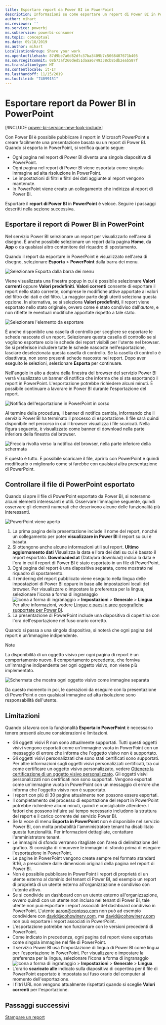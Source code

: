 ```yaml
---
title: Esportare report da Power BI in PowerPoint
description: Informazioni su come esportare un report di Power BI in PowerPoint.
author: mihart
ms.reviewer: ''
ms.service: powerbi
ms.subservice: powerbi-consumer
ms.topic: conceptual
ms.date: 09/18/2019
ms.author: mihart
LocalizationGroup: Share your work
ms.openlocfilehash: 87d9be7a6d82dfc37ba3409b7c5068407671b405
ms.sourcegitcommit: 08b73af260ded51daaa6749338cb85db2eab587f
ms.translationtype: HT
ms.contentlocale: it-IT
ms.lasthandoff: 11/15/2019
ms.locfileid: "74099151"
---
```

# <a name="export-reports-from-power-bi-to-powerpoint"></a>Esportare report da Power BI in PowerPoint

[!INCLUDE [power-bi-service-new-look-include](../includes/power-bi-service-new-look-include.md)]

Con Power BI è possibile pubblicare il report in Microsoft PowerPoint e creare facilmente una presentazione basata su un report di Power BI. Quando si esporta in PowerPoint, si verifica quanto segue:

* Ogni pagina nel report di Power BI diventa una singola diapositiva di PowerPoint.
* Ogni pagina nel report di Power BI viene esportata come singola immagine ad alta risoluzione in PowerPoint.
* Le impostazioni di filtri e filtri dei dati aggiunte al report vengono mantenute.
* In PowerPoint viene creato un collegamento che indirizza al report di Power BI.

Esportare il **report di Power BI** in **PowerPoint** è veloce. Seguire i passaggi descritti nella sezione successiva.

## <a name="export-your-power-bi-report-to-powerpoint"></a>Esportare il report di Power BI in PowerPoint
Nel servizio Power BI selezionare un report per visualizzarlo nell'area di disegno. È anche possibile selezionare un report dalla pagina **Home**, da **App** o da qualsiasi altro contenitore del riquadro di spostamento.

Quando il report da esportare in PowerPoint è visualizzato nell'area di disegno, selezionare **Esporta** > **PowerPoint** dalla barra dei menu.

![Selezionare Esporta dalla barra dei menu](media/end-user-powerpoint/power-bi-export.png)

Viene visualizzata una finestra popup in cui è possibile selezionare **Valori correnti** oppure **Valori predefiniti**. **Valori correnti** consente di esportare il report nello stato corrente, comprese le modifiche attive apportate ai valori del filtro dei dati e del filtro. La maggior parte degli utenti seleziona questa opzione. In alternativa, se si seleziona **Valori predefiniti**, il report viene esportato nello stato originale, ovvero come è stato condiviso dall'*autore*, e non riflette le eventuali modifiche apportate rispetto a tale stato.

![Selezionare l'elemento da esportare](media/end-user-powerpoint/power-bi-current-values.png)
 
È anche disponibile una casella di controllo per scegliere se esportare le schede nascoste di un report. Selezionare questa casella di controllo se si vogliono esportare solo le schede dei report visibili per l'utente nel browser. Se si preferisce includere tutte le schede nascoste nell'esportazione, lasciare deselezionata questa casella di controllo. Se la casella di controllo è disattivata, non sono presenti schede nascoste nel report. Dopo aver eseguito le selezioni, selezionare **Esporta** per continuare.

Nell'angolo in alto a destra della finestra del browser del servizio Power BI verrà visualizzato un banner di notifica che informa che si sta esportando il report in PowerPoint. L'esportazione potrebbe richiedere alcuni minuti. È possibile continuare a lavorare in Power BI durante l'esportazione del report.

![Notifica dell'esportazione in PowerPoint in corso](media/end-user-powerpoint/power-bi-export-progress.png)

Al termine della procedura, il banner di notifica cambia, informando che il servizio Power BI ha terminato il processo di esportazione. Il file sarà quindi disponibile nel percorso in cui il browser visualizza i file scaricati. Nella figura seguente, è visualizzato come banner di download nella parte inferiore della finestra del browser.

![Freccia rivolta verso la notifica del browser, nella parte inferiore della schermata](media/end-user-powerpoint/powerbi_to_powerpoint_4.png)

E questo è tutto. È possibile scaricare il file, aprirlo con PowerPoint e quindi modificarlo o migliorarlo come si farebbe con qualsiasi altra presentazione di PowerPoint.

## <a name="check-out-your-exported-powerpoint-file"></a>Controllare il file di PowerPoint esportato
Quando si apre il file di PowerPoint esportato da Power BI, si noteranno alcuni elementi interessanti e utili. Osservare l'immagine seguente, quindi osservare gli elementi numerati che descrivono alcune delle funzionalità più interessanti.

![PowerPoint viene aperto](media/end-user-powerpoint/powerbi_to_powerpoint_5.png)

1. La prima pagina della presentazione include il nome del report, nonché un collegamento per poter **visualizzare in Power BI** il report su cui è basata.
2. Si ottengono anche alcune informazioni utili sul report. **Ultimo aggiornamento dati** Visualizza la data e l'ora dei dati su cui è basato il report esportato. **Downloaded at** (Data/ora download) indica la data e l'ora in cui il report di Power BI è stato esportato in un file di PowerPoint.
3. Ogni pagina del report è una diapositiva separata, come mostrato nel riquadro di spostamento. 
4. Il rendering del report pubblicato viene eseguito nella lingua delle impostazioni di Power BI oppure in base alle impostazioni locali del browser. Per visualizzare o impostare la preferenza per la lingua, selezionare l'icona a forma di ingranaggio ![Icona a forma di ingranaggio](media/end-user-powerpoint/power-bi-settings-icon.png) > **Impostazioni** > **Generale** > **Lingua**. Per altre informazioni, vedere [Lingue e paesi o aree geografiche supportate per Power BI](../supported-languages-countries-regions.md).
5. La presentazione di PowerPoint include una diapositiva di copertina con l'ora dell'esportazione nel fuso orario corretto.

Quando si passa a una singola diapositiva, si noterà che ogni pagina del report è un'immagine indipendente.

>[!NOTE]
> La disponibilità di un oggetto visivo per ogni pagina di report è un comportamento nuovo. Il comportamento precedente, che forniva un'immagine indipendente per ogni oggetto visivo, non viene più implementato. 
 

![Schermata che mostra ogni oggetto visivo come immagine separata](media/end-user-powerpoint/powerbi_to_powerpoint_6.png)

Da questo momento in poi, le operazioni da eseguire con la presentazione di PowerPoint o con qualsiasi immagine ad alta risoluzione sono responsabilità dell'utente.

## <a name="limitations"></a>Limitazioni
Quando si lavora con la funzionalità **Esporta in PowerPoint** è necessario tenere presenti alcune considerazioni e limitazioni.

* Gli oggetti visivi R non sono attualmente supportati. Tutti questi oggetti visivi vengono esportati come un'immagine vuota in PowerPoint con un messaggio di errore che informa che l'oggetto visivo non è supportato.
* Gli oggetti visivi personalizzati che sono stati certificati sono supportati. Per altre informazioni sugli oggetti visivi personalizzati certificati, tra cui come certificare un oggetto visivo personalizzato, vedere [Ottenere la certificazione di un oggetto visivo personalizzato](../developer/power-bi-custom-visuals-certified.md). Gli oggetti visivi personalizzati non certificati non sono supportati. Vengono esportati come un'immagine vuota in PowerPoint con un messaggio di errore che informa che l'oggetto visivo non è supportato.
* I report con più di 30 pagine attualmente non possono essere esportati.
* Il completamento del processo di esportazione del report in PowerPoint potrebbe richiedere alcuni minuti, quindi è consigliabile attendere. I fattori che possono influire sul tempo necessario includono la struttura del report e il carico corrente del servizio Power BI.
* Se la voce di menu **Esporta in PowerPoint** non è disponibile nel servizio Power BI, con molta probabilità l'amministratore tenant ha disabilitato questa funzionalità. Per informazioni dettagliate, contattare l'amministratore tenant.
* Le immagini di sfondo verranno ritagliate con l'area di delimitazione del grafico. Si consiglia di rimuovere le immagini di sfondo prima di eseguire l'esportazione in PowerPoint.
* Le pagine in PowerPoint vengono create sempre nel formato standard 9:16, a prescindere dalle dimensioni originali della pagina nel report di Power BI.
* Non è possibile pubblicare in PowerPoint i report di proprietà di un utente esterno al dominio del tenant di Power BI, ad esempio un report di proprietà di un utente esterno all'organizzazione e condiviso con l'utente attivo.
* Se si condivide un dashboard con un utente esterno all'organizzazione, ovvero quindi con un utente non incluso nel tenant di Power BI, tale utente non può esportare i report associati del dashboard condiviso in PowerPoint. L'utente aaron@contoso.com non può ad esempio condividere con david@cohowinery.com, ma david@cohowinery.com non può esportare i report associati in PowerPoint.
* L'esportazione potrebbe non funzionare con le versioni precedenti di PowerPoint.
* Come indicato in precedenza, ogni pagina del report viene esportata come singola immagine nel file di PowerPoint.
* Il servizio Power BI usa l'impostazione di lingua di Power BI come lingua per l'esportazione in PowerPoint. Per visualizzare o impostare la preferenza per la lingua, selezionare l'icona a forma di ingranaggio ![Icona a forma di ingranaggio](media/end-user-powerpoint/power-bi-settings-icon.png) > **Impostazioni** > **Generale** > **Lingua**.
* L'orario **scaricato alle** indicato sulla diapositiva di copertina per il file di PowerPoint esportato è impostata sul fuso orario del computer al momento dell'esportazione.
* I filtri URL non vengono attualmente rispettati quando si sceglie **Valori correnti** per l'esportazione.

## <a name="next-steps"></a>Passaggi successivi
[Stampare un report](end-user-print.md)
